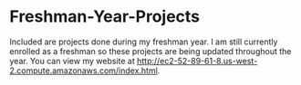 # Freshman-Year-Projects
Included are projects done during my freshman year. I am still currently enrolled as a freshman so these projects are being updated throughout the year. You can view my website at http://ec2-52-89-61-8.us-west-2.compute.amazonaws.com/index.html.
